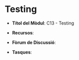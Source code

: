 # Testing
- **Títol del Mòdul**: C13 - Testing
- **Recursos**:  

- **Fòrum de Discussió**: 
- **Tasques**:  

